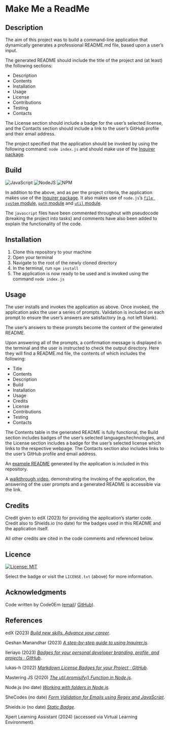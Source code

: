# Make Me a ReadMe

## Description

The aim of this project was to build a command-line application that dynamically generates a professional README.md file, based upon a user’s input.

The generated README should include the title of the project and (at least) the following sections:

* Description
* Contents
* Installation
* Usage
* License
* Contributions
* Testing
* Contacts

The License section should include a badge for the user’s selected license, and the Contacts section should include a link to the user’s GitHub profile and their email address.

The project specified that the application should be invoked by using the following command: `node index.js` and should make use of the [Inquirer package](https://www.npmjs.com/package/inquirer). 

## Build

![JavaScript](https://img.shields.io/badge/javascript-%23323330.svg?style=for-the-badge&logo=javascript&logoColor=%23F7DF1E) ![NodeJS](https://img.shields.io/badge/node.js-6DA55F?style=for-the-badge&logo=node.js&logoColor=white) ![NPM](https://img.shields.io/badge/NPM-%23CB3837.svg?style=for-the-badge&logo=npm&logoColor=white) 

In addition to the above, and as per the project criteria, the application makes use of the [Inquirer package](https://www.npmjs.com/package/inquirer). It also makes use of `node.js`’s [`file system` module](https://nodejs.org/docs/latest/api/fs.html), [`path` module](https://nodejs.org/docs/latest/api/path.html) and [`util` module](https://nodejs.org/docs/latest/api/util.html).

The `javascript` files have been commented throughout with pseudocode (breaking the project into tasks) and comments have also been added to explain the functionality of the code.

## Installation

1. Clone this repository to your machine
1. Open your terminal
1. Navigate to the root of the newly cloned directory
1. In the terminal, run `npm install`
1. The application is now ready to be used and is invoked using the command `node index.js`

## Usage

The user installs and invokes the application as above. Once invoked, the application asks the user a series of prompts. Validation is included on each prompt to ensure the user’s answers are satisfactory (e.g. not left blank).

The user’s answers to these prompts become the content of the generated README.

Upon answering all of the prompts, a confirmation message is displayed in the terminal and the user is instructed to check the output directory. Here they will find a README.md file, the contents of which includes the following:

* Title
* Contents
* Description
* Build
* Installation
* Usage
* Credits
* License
* Contributions
* Testing
* Contacts

The Contents table in the generated README is fully functional, the Build section includes badges of the user’s selected languages/technologies, and the License section includes a badge for the user’s selected license which links to the respective webpage. The Contacts section also includes links to the user’s GitHub profile and email address.

An [example README](https://github.com/Code0Em/make-me-a-read-me/blob/main/output/readme.md) generated by the application is included in this repository.

A [walkthrough video](https://drive.google.com/file/d/1_2LsruKM8pGypROrp-HAH8PlClwODRGq/view?usp=sharing), demonstrating the invoking of the application, the answering of the user prompts and a generated README is accessible via the link.

## Credits

Credit given to edX (2023) for providing the application’s starter code. Credit also to Shields.io (no date) for the badges used in this README and the application itself.

All other credits are cited in the code comments and referenced below.

## Licence

[![License: MIT](https://img.shields.io/badge/License-MIT-yellow.svg)](https://opensource.org/licenses/MIT)

Select the badge or visit the `LICENSE.txt` (above) for more information.

## Acknowledgments

Code written by Code0Em ([email](mailto:code.em@outlook.com)/ [GitHub](https://github.com/Code0Em)).

## References

edX (2023) [*Build new skills. Advance your career*](https://www.edx.org/).

Geshan Manandhar (2023) [*A step-by-step guide to using Inquirer.js*](https://geshan.com.np/blog/2023/03/inquirer-js/).

Ileriayo (2023) [*Badges for your personal developer branding, profile, and projects · GitHub*](https://github.com/Ileriayo/markdown-badges).

lukas-h (2022) [*Markdown License Badges for your Project · GitHub*](https://gist.github.com/lukas-h/2a5d00690736b4c3a7ba).

Mastering JS (2020) [*The util.promisify() Function in Node.js*](https://masteringjs.io/tutorials/node/promisify).

Node.js (no date) [*Working with folders in Node.js*](https://nodejs.org/en/learn/manipulating-files/working-with-folders-in-nodejs).

SheCodes (no date) [*Form Validation for Emails using Regex and JavaScript*](https://www.shecodes.io/athena/6092-form-validation-for-emails-using-regex-and-javascript).

Shields.io (no date) [*Static Badge*](https://shields.io/badges).

Xpert Learning Assistant (2024) (accessed via Virtual Learning Environment).

